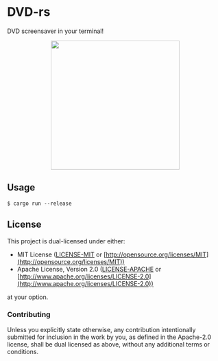 # DVD-rs

DVD screensaver in your terminal!

<div align="center">
  <img height="300" src="https://user-images.githubusercontent.com/20472367/187783946-4b31f283-d4f5-44c2-9bf6-f63b231678ad.gif">
</div>

## Usage

```console
$ cargo run --release
```

## License

This project is dual-licensed under either:

- MIT License ([LICENSE-MIT](LICENSE-MIT) or [http://opensource.org/licenses/MIT](http://opensource.org/licenses/MIT))
- Apache License, Version 2.0 ([LICENSE-APACHE](LICENSE-APACHE) or [http://www.apache.org/licenses/LICENSE-2.0](http://www.apache.org/licenses/LICENSE-2.0))

at your option.

### Contributing

Unless you explicitly state otherwise, any contribution intentionally submitted for inclusion in the work by you, as defined in the Apache-2.0 license, shall be dual licensed as above, without any additional terms or conditions.
